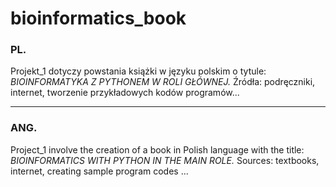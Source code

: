 # bioinformatics_book
### **PL.**
Projekt_1 dotyczy powstania książki w języku polskim o tytule:
_BIOINFORMATYKA Z PYTHONEM W ROLI GŁÓWNEJ._
Źródła: podręczniki, internet, tworzenie przykładowych kodów programów...

-------------------------------------------------------------------------------------------

### **ANG.**
Project_1 involve the creation of a book in Polish language with the title:
_BIOINFORMATICS WITH PYTHON IN THE MAIN ROLE._
Sources: textbooks, internet, creating sample program codes ...
